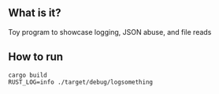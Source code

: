 ## What is it? ##
Toy program to showcase logging, JSON abuse, and file reads


## How to run ##
```
cargo build
RUST_LOG=info ./target/debug/logsomething
```
